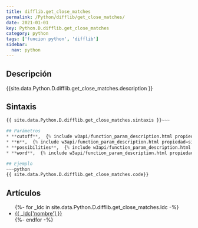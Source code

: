 ```yaml
---
title: difflib.get_close_matches
permalink: /Python/difflib/get_close_matches/
date: 2021-01-01
key: Python.D.difflib.get_close_matches
category: python
tags: ['funcion python', 'difflib']
sidebar: 
  nav: python
---
```


## Descripción
{{site.data.Python.D.difflib.get_close_matches.description }}

## Sintaxis
~~~python
{{ site.data.Python.D.difflib.get_close_matches.sintaxis }}~~~

## Parámetros
* **cutoff**,  {% include w3api/function_param_description.html propiedad=site.data.Python.D.difflib.get_close_matches valor="cutoff" %}
* **n**,  {% include w3api/function_param_description.html propiedad=site.data.Python.D.difflib.get_close_matches valor="n" %}
* **possibilities**,  {% include w3api/function_param_description.html propiedad=site.data.Python.D.difflib.get_close_matches valor="possibilities" %}
* **word**,  {% include w3api/function_param_description.html propiedad=site.data.Python.D.difflib.get_close_matches valor="word" %}

## Ejemplo
~~~python
{{ site.data.Python.D.difflib.get_close_matches.code}}
~~~

## Artículos
<ul>
{%- for _ldc in site.data.Python.D.difflib.get_close_matches.ldc -%}
   <li>
       <a href="{{_ldc['url'] }}">{{ _ldc['nombre'] }}</a>
   </li>
{%- endfor -%}
</ul>
